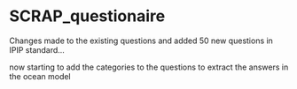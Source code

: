 # SCRAP_questionaire

Changes made to the existing questions and added 50 new questions in IPIP standard...

now starting to add the categories to the questions to extract the answers in the ocean model
